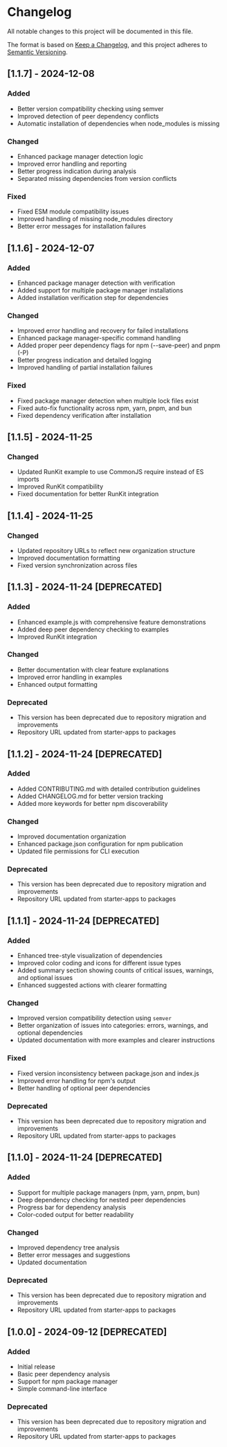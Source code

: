 # Changelog

All notable changes to this project will be documented in this file.

The format is based on [Keep a Changelog](https://keepachangelog.com/en/1.0.0/),
and this project adheres to [Semantic Versioning](https://semver.org/spec/v2.0.0.html).

## [1.1.7] - 2024-12-08

### Added

- Better version compatibility checking using semver
- Improved detection of peer dependency conflicts
- Automatic installation of dependencies when node_modules is missing

### Changed

- Enhanced package manager detection logic
- Improved error handling and reporting
- Better progress indication during analysis
- Separated missing dependencies from version conflicts

### Fixed

- Fixed ESM module compatibility issues
- Improved handling of missing node_modules directory
- Better error messages for installation failures

## [1.1.6] - 2024-12-07

### Added

- Enhanced package manager detection with verification
- Added support for multiple package manager installations
- Added installation verification step for dependencies

### Changed

- Improved error handling and recovery for failed installations
- Enhanced package manager-specific command handling
- Added proper peer dependency flags for npm (--save-peer) and pnpm (-P)
- Better progress indication and detailed logging
- Improved handling of partial installation failures

### Fixed

- Fixed package manager detection when multiple lock files exist
- Fixed auto-fix functionality across npm, yarn, pnpm, and bun
- Fixed dependency verification after installation

## [1.1.5] - 2024-11-25

### Changed

- Updated RunKit example to use CommonJS require instead of ES imports
- Improved RunKit compatibility
- Fixed documentation for better RunKit integration

## [1.1.4] - 2024-11-25

### Changed

- Updated repository URLs to reflect new organization structure
- Improved documentation formatting
- Fixed version synchronization across files

## [1.1.3] - 2024-11-24 [DEPRECATED]

### Added

- Enhanced example.js with comprehensive feature demonstrations
- Added deep peer dependency checking to examples
- Improved RunKit integration

### Changed

- Better documentation with clear feature explanations
- Improved error handling in examples
- Enhanced output formatting

### Deprecated

- This version has been deprecated due to repository migration and improvements
- Repository URL updated from starter-apps to packages

## [1.1.2] - 2024-11-24 [DEPRECATED]

### Added

- Added CONTRIBUTING.md with detailed contribution guidelines
- Added CHANGELOG.md for better version tracking
- Added more keywords for better npm discoverability

### Changed

- Improved documentation organization
- Enhanced package.json configuration for npm publication
- Updated file permissions for CLI execution

### Deprecated

- This version has been deprecated due to repository migration and improvements
- Repository URL updated from starter-apps to packages

## [1.1.1] - 2024-11-24 [DEPRECATED]

### Added

- Enhanced tree-style visualization of dependencies
- Improved color coding and icons for different issue types
- Added summary section showing counts of critical issues, warnings, and optional issues
- Enhanced suggested actions with clearer formatting

### Changed

- Improved version compatibility detection using `semver`
- Better organization of issues into categories: errors, warnings, and optional dependencies
- Updated documentation with more examples and clearer instructions

### Fixed

- Fixed version inconsistency between package.json and index.js
- Improved error handling for npm's output
- Better handling of optional peer dependencies

### Deprecated

- This version has been deprecated due to repository migration and improvements
- Repository URL updated from starter-apps to packages

## [1.1.0] - 2024-11-24 [DEPRECATED]

### Added

- Support for multiple package managers (npm, yarn, pnpm, bun)
- Deep dependency checking for nested peer dependencies
- Progress bar for dependency analysis
- Color-coded output for better readability

### Changed

- Improved dependency tree analysis
- Better error messages and suggestions
- Updated documentation

### Deprecated

- This version has been deprecated due to repository migration and improvements
- Repository URL updated from starter-apps to packages

## [1.0.0] - 2024-09-12 [DEPRECATED]

### Added

- Initial release
- Basic peer dependency analysis
- Support for npm package manager
- Simple command-line interface

### Deprecated

- This version has been deprecated due to repository migration and improvements
- Repository URL updated from starter-apps to packages
